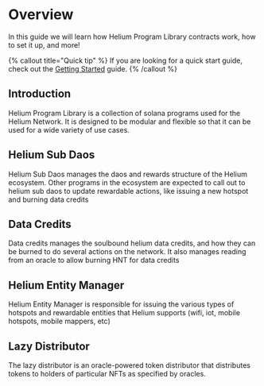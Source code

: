 # Overview

In this guide we will learn how Helium Program Library contracts work, how to set it up, and more!

{% callout title="Quick tip" %}
If you are looking for a quick start guide, check out the [Getting Started](/docs/learn/getting_started) guide.
{% /callout %}

## Introduction

Helium Program Library is a collection of solana programs used for the Helium Network. It is designed to be modular and flexible so that it can be used for a wide variety of use cases. 

## Helium Sub Daos

Helium Sub Daos manages the daos and rewards structure of the Helium ecosystem. Other programs in the ecosystem
are expected to call out to helium sub daos to update rewardable actions, like issuing a new hotspot and burning
data credits

## Data Credits

Data credits manages the soulbound helium data credits, and how they can be burned to do several actions on the network. It also manages reading from an oracle to allow burning HNT for data credits

## Helium Entity Manager

Helium Entity Manager is responsible for issuing the various types of hotspots and rewardable entities that Helium supports (wifi, iot, mobile hotspots, mobile mappers, etc)


## Lazy Distributor

The lazy distributor is an oracle-powered token distributor that distributes tokens to holders
of particular NFTs as specified by oracles.
